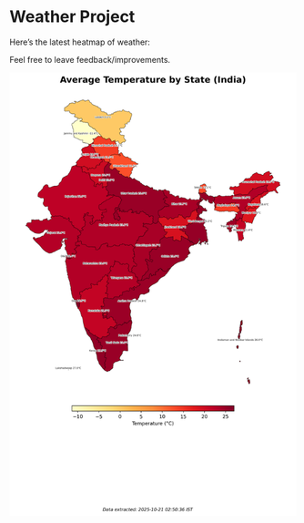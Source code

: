 # Weather Project

Here’s the latest heatmap of weather:

Feel free to leave feedback/improvements.

![India Heatmap](docs/assets/india_heatmap.png?v=F6A7A6)
